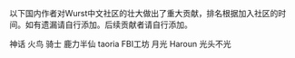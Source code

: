 以下国内作者对Wurst中文社区的壮大做出了重大贡献，排名根据加入社区的时间。如有遗漏请自行添加。后续贡献者请自行添加。

神话
火鸟
骑士
鹿力半仙
taoria
FBI工坊
月光
Haroun
光头不光